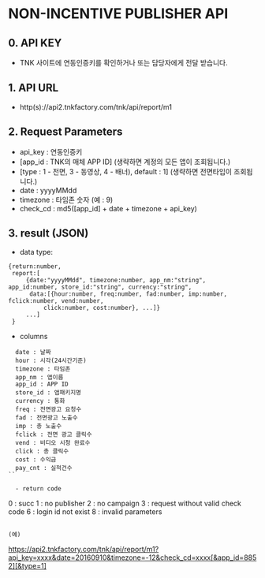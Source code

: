 # NON-INCENTIVE PUBLISHER API
## 0. API KEY
   -  TNK 사이트에 연동인증키를 확인하거나 또는  담당자에게 전달 받습니다.

## 1. API URL
  - http(s)://api2.tnkfactory.com/tnk/api/report/m1

## 2. Request Parameters
   - api_key : 연동인증키
   - [app_id : TNK의 매체 APP ID] (생략하면 계정의 모든 앱이 조회됩니다.)
   - [type : 1 - 전면, 3 - 동영상, 4 - 배너), default : 1] (생략하면 전면타입이 조회됩니다.)
   - date : yyyyMMdd
   - timezone : 타임존 숫자 (예 : 9)
  - check_cd : md5([app_id] + date + timezone + api_key)

## 3. result (JSON)
  - data type:
```
{return:number,  
 report:[
     {date:"yyyyMMdd", timezone:number, app_nm:"string", app_id:number, store_id:"string", currency:"string", 
      data:[{hour:number, freq:number, fad:number, imp:number, fclick:number, vend:number,
          click:number, cost:number}, ...]}
     ...]
 }
```

  - columns
```
  date : 날짜
  hour : 시각(24시간기준)
  timezone : 타임존
  app_nm : 앱이름
  app_id : APP ID
  store_id : 앱패키지명
  currency : 통화
  freq : 전면광고 요청수
  fad : 전면광고 노출수
  imp : 총 노출수
  fclick : 전면 광고 클릭수
  vend : 비디오 시청 완료수
  click : 총 클릭수
  cost : 수익금
  pay_cnt : 실적건수
``
   
  - return code
```
 0 : succ
 1 : no publisher
 2 : no campaign
 3 : request without valid check code
 6 : login id not exist
 8 : invalid parameters
```

(예)
```
https://api2.tnkfactory.com/tnk/api/report/m1?api_key=xxxx&date=20160910&timezone=-12&check_cd=xxxx[&app_id=8852][&type=1]
```
